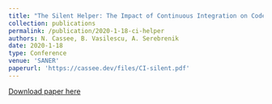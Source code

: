 ```yaml
---
title: "The Silent Helper: The Impact of Continuous Integration on Code Reviews"
collection: publications
permalink: /publication/2020-1-18-ci-helper
authors: N. Cassee, B. Vasilescu, A. Serebrenik
date: 2020-1-18
type: Conference
venue: 'SANER'
paperurl: 'https://cassee.dev/files/CI-silent.pdf'
---
```


<a href='https://cassee.dev/files/CI-silent.pdf'>Download paper here</a>
